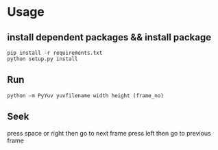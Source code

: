 # Usage

## install dependent packages && install package

```
pip install -r requirements.txt
python setup.py install
```

## Run

```
python -m PyYuv yuvfilename width height (frame_no)
```

## Seek

press space or right then go to next frame
press left then go to previous frame
